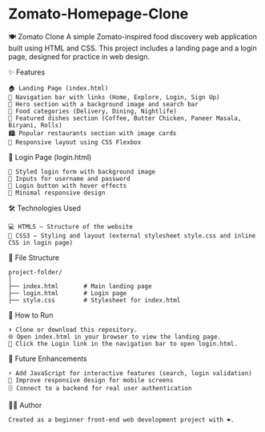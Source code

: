 # Zomato-Homepage-Clone


🍽️ Zomato Clone
A simple Zomato-inspired food discovery web application built using HTML and CSS.
This project includes a landing page and a login page, designed for practice in web design.

✨ Features

    🏠 Landing Page (index.html)
    🧭 Navigation bar with links (Home, Explore, Login, Sign Up)
    🌆 Hero section with a background image and search bar
    🍔 Food categories (Delivery, Dining, Nightlife)
    🥘 Featured dishes section (Coffee, Butter Chicken, Paneer Masala, Biryani, Rolls)
    🏙️ Popular restaurants section with image cards
    📱 Responsive layout using CSS Flexbox

🔐 Login Page (login.html)
 
    🎨 Styled login form with background image
    👤 Inputs for username and password
    🔘 Login button with hover effects
    📏 Minimal responsive design

🛠 Technologies Used
 
    💻 HTML5 – Structure of the website
    🎨 CSS3 – Styling and layout (external stylesheet style.css and inline CSS in login page)

📂 File Structure

    project-folder/
    │
    ├── index.html       # Main landing page
    ├── login.html       # Login page
    ├── style.css        # Stylesheet for index.html

🚀 How to Run

    ⬇️ Clone or download this repository.
    🌐 Open index.html in your browser to view the landing page.
    🔗 Click the Login link in the navigation bar to open login.html.


🔮 Future Enhancements
 
    ⚡ Add JavaScript for interactive features (search, login validation)
    📱 Improve responsive design for mobile screens
    🗄 Connect to a backend for real user authentication

👨‍💻 Author
 
    Created as a beginner front-end web development project with ❤️.
